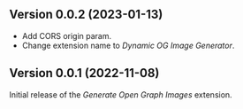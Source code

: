 ## Version 0.0.2 (2023-01-13)

- Add CORS origin param.
- Change extension name to _Dynamic OG Image Generator_.

## Version 0.0.1 (2022-11-08)

Initial release of the _Generate Open Graph Images_ extension.
